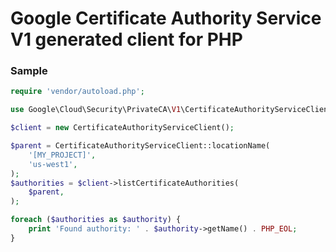 # Google Certificate Authority Service V1 generated client for PHP

### Sample

```php
require 'vendor/autoload.php';

use Google\Cloud\Security\PrivateCA\V1\CertificateAuthorityServiceClient;

$client = new CertificateAuthorityServiceClient();

$parent = CertificateAuthorityServiceClient::locationName(
    '[MY_PROJECT]',
    'us-west1',
);
$authorities = $client->listCertificateAuthorities(
    $parent,
);

foreach ($authorities as $authority) {
    print 'Found authority: ' . $authority->getName() . PHP_EOL;
}
```
